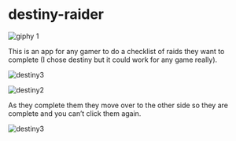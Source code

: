 # destiny-raider
![giphy 1](https://user-images.githubusercontent.com/29211238/31149704-cf69433e-a85e-11e7-9960-1faac92e3fbd.gif)


This is an app for any gamer to do a checklist of raids they want to complete (I chose destiny but it could work for any game really).

![destiny3](https://user-images.githubusercontent.com/29211238/31340235-81147734-acd3-11e7-9482-7cf51cdf45ff.gif)


![destiny2](https://user-images.githubusercontent.com/29211238/31340838-731f78c0-acd5-11e7-8fab-b429c1bfaa84.gif)


As they complete them they move over to the other side so they are complete and you can’t click them again.

![destiny3](https://user-images.githubusercontent.com/29211238/31340845-7a26fb98-acd5-11e7-96bc-da895d2bf8b4.gif)

